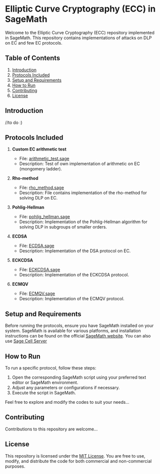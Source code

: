 # Elliptic Curve Cryptography (ECC) in SageMath

Welcome to the Elliptic Curve Cryptography (ECC) repository implemented in SageMath. This repository contains implementations of attacks on DLP on EC and few EC protocols.

## Table of Contents

1. [Introduction](#introduction)
2. [Protocols Included](#protocols-included)
3. [Setup and Requirements](#setup-and-requirements)
4. [How to Run](#how-to-run)
5. [Contributing](#contributing)
6. [License](#license)

## Introduction

//to do :)


## Protocols Included

1. **Custom EC arithmetic test**
    - File: [arithmetic_test.sage](./ec_arithmetic_test.sage)
    - Description: Test of own implementation of arithmetic on EC (mongomery ladder).
  
2. **Rho-method**
    - File: [rho_method.sage](./ec_rho_method.sage)
    - Description: File contains implementation of the rho-method for solving DLP on EC.

3. **Pohlig-Hellman**
    - File: [pohlig_hellman.sage](./ec_pohlig_hellman.sage)
    - Description: Implementation of the Pohlig-Hellman algorithm for solving DLP in subgroups of smaller orders.

4. **ECDSA**
    - File: [ECDSA.sage](./ec_ecdsa.sage)
    - Description: Implementation of the DSA protocol on EC.

5. **ECKCDSA**
    - File: [ECKCDSA.sage](./ec_kcdsa.sage)
    - Description: Implementation of the ECKCDSA protocol.

6. **ECMQV**
    - File: [ECMQV.sage](./ec_ecmqv.sage)
    - Description: Implementation of the ECMQV protocol.


## Setup and Requirements

Before running the protocols, ensure you have SageMath installed on your system. SageMath is available for various platforms, and installation instructions can be found on the official [SageMath website](https://www.sagemath.org/download.html). You can also use [Sage Cell Server](https://sagecell.sagemath.org/)

## How to Run

To run a specific protocol, follow these steps:

1. Open the corresponding SageMath script using your preferred text editor or SageMath environment.
2. Adjust any parameters or configurations if necessary.
3. Execute the script in SageMath.

Feel free to explore and modify the codes to suit your needs...

## Contributing
Contributions to this repository are welcome...

## License
This repository is licensed under the [MIT License](./LICENSE). You are free to use, modify, and distribute the code for both commercial and non-commercial purposes.
